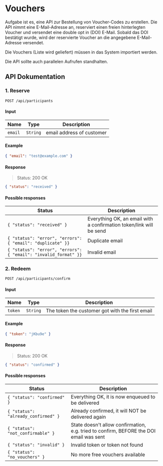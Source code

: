 # Vouchers
Aufgabe ist es, eine API zur Bestellung von Voucher-Codes zu erstellen. Die API nimmt eine E-Mail-Adresse an, reserviert einen freien hinterlegten Voucher und versendet eine double opt in (DOI) E-Mail. Sobald das DOI bestätigt wurde, wird der reservierte Voucher an die angegebene E-Mail-Adresse versendet.

Die Vouchers (Liste wird geliefert) müssen in das System importiert werden.

Die API sollte auch parallelen Aufrufen standhalten.

## API Dokumentation

### 1. Reserve
`POST /api/participants`

#### Input
Name | Type | Description
--- | --- | ---
`email` | `String` | email address of customer

#### Example
```json
{ "email": "test@example.com" }
```

#### Response

> Status: 200 OK
```json
{ "status": "received" }
```

#### Possible responses
Status | Description
--- | ---
`{ "status": "received" }` | Everything OK, an email with a confirmation token/link will be send
`{ "status": "error", "errors": { "email": "duplicate" }}` | Duplicate email
`{ "status": "error", "errors": { "email": "invalid_format" }}` | Invalid email


### 2. Redeem
`POST /api/participants/confirm`

#### Input
Name | Type | Description
--- | --- | ---
`token` | `String`| The token the customer got with the first email

#### Example
```json
{ "token": "jKbu9e" }
```

#### Response
> Status: 200 OK
```json
{ "status": "confirmed" }
```

#### Possible responses
Status | Description
--- | ---
`{ "status": "confirmed" }` | Everything OK, it is now enqueued to be delivered
`{ "status": "already_confirmed" }` | Already confirmed, it will NOT be delivered again
`{ "status": "not_confirmable" }` | State doesn't allow confirmation, e.g. tried to confirm, BEFORE the DOI email was sent
`{ "status": "invalid" }` | Invalid token or token not found
`{ "status": "no_vouchers" }` | No more free vouchers available
